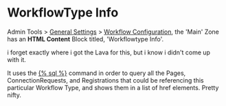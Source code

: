 # WorkflowType Info

Admin Tools > [General Settings](https://rock.vrl.church/admin/general) > [Workflow Configuration](https://rock.vrl.church/admin/general/workflows), the 'Main' Zone has an **HTML Content** Block titled, 'Workflowtype Info'.

i forget exactly where i got the Lava for this, but i know i didn't come up with it.

It uses the [{% sql %}](https://community.rockrms.com/lava/commands/sql-commands) command in order to query all the Pages, ConnectionRequests, and Registrations that could be referencing this particular Workflow Type, and shows them in a list of href elements. Pretty nifty.